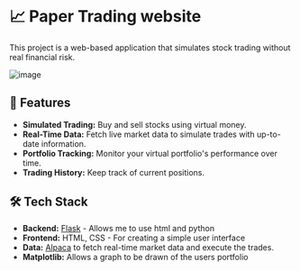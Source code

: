 
# 📈 Paper Trading website

This project is a web-based application that simulates stock trading without real financial risk.

![image](https://github.com/user-attachments/assets/ceb24f2f-ae83-45b5-af3a-56d269e8bc2d)

## 🚀 Features

- **Simulated Trading:** Buy and sell stocks using virtual money.
- **Real-Time Data:** Fetch live market data to simulate trades with up-to-date information.
- **Portfolio Tracking:** Monitor your virtual portfolio's performance over time.
- **Trading History:** Keep track of current positions.

## 🛠️ Tech Stack

- **Backend:** [Flask](https://flask.palletsprojects.com/) - Allows me to use html and python
- **Frontend:** HTML, CSS - For creating a simple user interface
- **Data:** [Alpaca](https://app.alpaca.markets/) to fetch real-time market data and execute the trades.
- **Matplotlib:** Allows a graph to be drawn of the users portfolio
